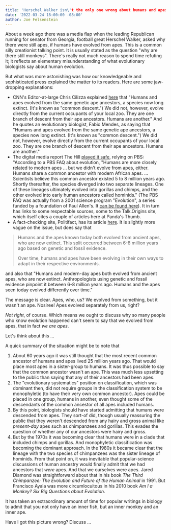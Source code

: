 ```yaml
---
title: 'Herschel Walker isn\'t the only one wrong about humans and apes'
date: '2022-03-24 18:00:00 -08:00'
author: Joe Felsenstein
---
```


About a week ago there was a media flap when the leading Republican running for senator from Georgia, football great
Herschel Walker, asked why there were still apes, if humans have evolved from apes.  This is a common silly creationist
talking point.  It is usually stated as the question "why are there still monkeys".  There\'s really not much
reason to spend time refuting it; it reflects an elementary misunderstanding of what evolutionary biologists say
about human evolution.

But what was more astonishing was how our knowledgeable and sophisticated press explained the matter to its readers.  Here are some
jaw-dropping explanations:

- CNN's Editor-at-large Chris Cilizza explained
  [here](https://amp.cnn.com/cnn/2022/03/16/politics/herschel-walker-geogia-senate-candidate-evolution-apes/index.html)
that "Humans and apes evolved from the same genetic ape ancestors, a species now long extinct. (It's known as "common
descent.") We did not, however, evolve directly from the current occupants of your local zoo. They are one branch of
descent from their ape ancestors. Humans are another."  And he quotes an evolutionary biologist, Fabio Mendes, as
saying that "Humans and apes evolved from the same genetic ape ancestors, a species now long extinct. (It's known as
"common descent.") We did not, however, evolve directly from the current occupants of your local zoo. They are one
branch of descent from their ape ancestors. Humans are another."
- The digital media report The Hill [played it
  safe](https://thehill.com/media/598393-herschel-walker-asks-why-are-there-still-apes-in-discussion-about-evolution), relying on PBS: "According to a PBS FAQ about evolution, "Humans
  are more closely related to modern apes ... but we didn't evolve from apes, either. Humans share a common ancestor
with modern African apes. ... Scientists believe this common ancestor existed 5 to 8 million years ago. Shortly
thereafter, the species diverged into two separate lineages. One of these lineages ultimately evolved into gorillas and
chimps, and the other evolved into early human ancestors called hominids." (The PBS FAQ was actually from a 2001 science
program "Evolution", a series funded by a foundation of Paul Allen's.  It [can be found
here](https://www.pbs.org/wgbh/evolution/library/faq/cat02.html)).  It in turn has links to some respectable sources,
some to the Talk.Origins site, which itself cites a couple of articles here at Panda's Thumb.
- A fact-checking site, Politifact, has its article
  [here](https://www.politifact.com/factchecks/2022/mar/17/herschel-walker/yes-evolution-proves-humans-and-apes-can-coexist/).
It is slightly more vague on the issue, but does say that 
> Humans and the apes known today both evolved from ancient apes, who are now extinct. This split occurred between
6-8 million years ago based on genetic and fossil evidence.
>
> Over time, humans and apes have been evolving in their own ways to adapt in their respective environments.

and also that "Humans and modern-day apes both evolved from ancient apes, who are now extinct. Anthropologists using
genetic and fossil evidence pinpoint it between 6-8 million years ago. Humans and the apes seen today evolved
differently over time."

The message is clear.  Apes, who, us?  We evolved from something, but it wasn't an ape.  Nosiree!  Apes evolved
separately from us, right?

_Not right_, of course.  Which means we ought to discuss why so many people who know evolution happened can't seem to
say that we evolved from apes, that in fact _we are apes_.

Let's think about this ...

<!--more-->

A quick summary of the situation might be to note that
1. About 60 years ago it was still thought that the most recent common ancestor of humans and apes lived 25 million years
ago.  That would place most apes in a sister-group to humans.  It was thus possible to say that the common ancestor wasn't
an ape.  This was much less upsetting to the public than saying that any of their ancestors had been apes.
2. The "evolutionary systematics" position on classification, which was dominant then, did not require groups in the
classification system to be monophyletic (to have their very own common ancestor).  Apes could be placed in one group,
humans in another, even thought some of the descendants of the common ancestor of all apes included humans.
3. By this point, biologists should have started admitting that humans were descended from apes.  They sort-of did,
though usually reassuring the public that they weren't descended from any hairy and gross animal like _present-day_ apes such
as chimpanzees and gorillas.  This evades the question of whether any of our ancestors were hairy and gross.
4. But by the 1970s it was becoming clear that humans were in a clade that included chimps and gorillas.  And monophyletic
classification was becoming the dominant approach.  In the 1980s it became clear that the lineage with the two species of
chimpanzees was the sister lineage of hominids.  From that point on, it was inevitable that popular-science discussions
of human ancestry would finally admit that we had ancestors that _were_ apes.  And that we ourselves were apes.
Jared Diamond
was straightforward about that in his book _The Third Chimpanzee: The Evolution and Future of the Human Animal_ in 1991.
But Francisco Ayala was more circumlocuitous in his 2010 book _Am I a Monkey? Six Big Questions about Evolution_.

It has taken an extraordinary amount of time for popular writings in biology to admit that you not only have an inner fish,
but an inner monkey and an inner ape.

Have I got this picture wrong?  Discuss ...
